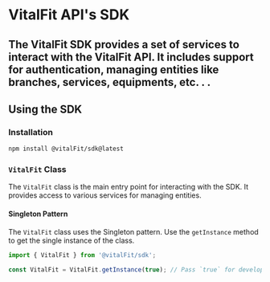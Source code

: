 # VitalFit API's SDK

## The VitalFit SDK provides a set of services to interact with the VitalFit API. It includes support for authentication, managing entities like branches, services, equipments, etc. . .

## Using the SDK

### Installation

```sh
npm install @vitalFit/sdk@latest
```

### `VitalFit` Class

The `VitalFit` class is the main entry point for interacting with the SDK. It provides access to various services for managing entities.

#### Singleton Pattern

The `VitalFit` class uses the Singleton pattern. Use the `getInstance` method to get the single instance of the class.

```typescript
import { VitalFit } from '@vitalFit/sdk';

const VitalFit = VitalFit.getInstance(true); // Pass `true` for development mode
```
